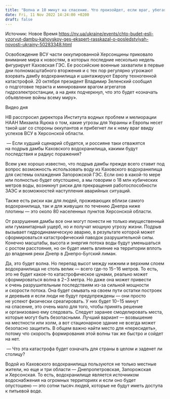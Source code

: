 ```yaml
---
title: "Волна и 10 минут на спасение. Что произойдет, если враг, убегая из Херсона, подорвет дамбу Каховской ГЭС"
date: Fri, 11 Nov 2022 14:24:00 +0200
draft: false
---
```

Источник: Новое Время https://nv.ua/ukraine/events/chto-budet-esli-vzorvut-dambu-kahovskoy-ges-ekspert-rasskazal-o-posledstviyah-novosti-ukrainy-50283348.html


Освобождение ВСУ части оккупированной Херсонщины приковало внимание мира к новостям, в которых последние несколько недель фигурирует Каховская ГЭС. Ее российские военные захватили в первые дни полномасштабного вторжения и с тех пор регулярно угрожают взорвать дамбу водохранилища и шантажируют Европу техногенной катастрофой. 20 октября президент Владимир Зеленский сообщил о подготовке теракта и минировании врагом агрегатов гидроэлектростанции, а на днях подчеркнул, что это будет «означать объявление войны всему миру».

 Видео дня   

НВ расспросил директора Института водных проблем и мелиорации НААН Михаила Яцюка о том, какие угрозы для Украины и Европы несет такой шаг со стороны оккупантов и прибегнет ли к нему враг ввиду успехов ВСУ в Херсонской области.

 — Если худший сценарий сбудется, и россияне таки отважятся на подрыв дамбы Каховского водохранилища, какими будут последствия и радиус поражения?

Всем уже хорошо известно, что подрыв дамбы прежде всего ставит под вопрос возможность использовать воду из Каховского водохранилища для системы охлаждения Запорожской ГЭС. Если оно в какой-то мере или полностью будет опустошено, а мы говорим о 18 млн кубических метров воды, возникнут риски для прекращения работоспособности ЗАЭС и возможностей наступления аварийных ситуаций.

Также есть риски как для людей, проживающих вблизи самого водохранилища, так и для живущих по течению Днепра ниже плотины — это около 80 населенных пунктов Херсонской области.

От разрушения дамбы все они могут понести не только имущественный или гуманитарный ущерб, но и получат мощную угрозу жизни. Подрыв вызывает гидродинамическую аварию, в результате которой может сформироваться катастрофический паводок разрушительной силы. Конечно масштабы, высота и энергия потока воды будут уменьшаться с ростом расстояния, но он будет иметь влияние на территории вплоть до впадения реки Днепр в Днепро-Бугский лиман.

Да, это будет волна. Но перепад высот между нижним и верхним слоем водохранилища не столь велик — всего где-то 15−16 метров. То есть, это не будет какое-то катастрофическое цунами, реально может сформироваться волна в 2−3 метра. Но даже она может привести к очень разрушительным последствиям из-за сильной мощности и скорости потока. Она будет смывать на своем пути остатки построек и деревьев и если люди не будут предупреждены — они просто не успеют физически среагировать. У них будет 10−15 минут на спасение, это очень мало для того, чтобы принять решение и организовано ему следовать. Следует заранее смоделировать места, которые могут быть безопасными. Лучший вариант — возвышение на местности или холм, а вот стационарное здание не всегда может безопасно защитить. В общем важно найти место для «пересидеть», потому что скорость формирования этой волны так же быстро и сойдет на нет.

 — Что эта катастрофа будет означать для страны в целом и заденет ли столицу?

Водой из Каховского водохранилища пользуются не только местные жители, но еще и три области — Днепропетровская, Запорожская и Херсонская. То есть, водохранилище является источником водоснабжения на огромных территориях и если оно будет опустошено — это сотни тысяч людей, которые не будут иметь доступа к питьевой воде.
